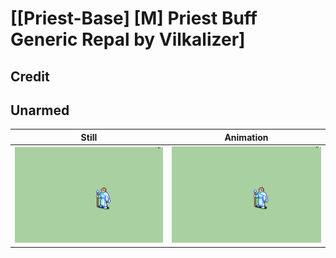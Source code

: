 # [\[Priest-Base\] \[M\] Priest Buff Generic Repal by Vilkalizer]

## Credit


	
## Unarmed

| Still | Animation |
| :---: | :-------: |
| ![Unarmed still](./Unarmed_000.png) | ![Unarmed animation](./Unarmed.gif) |
